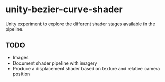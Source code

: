 # unity-bezier-curve-shader
Unity experiment to explore the different shader stages available in the pipeline.

## TODO
- Images
- Document shader pipeline with imagery
- Produce a displacement shader based on texture and relative camera position

